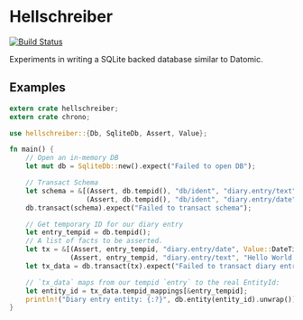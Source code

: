 # Hellschreiber

[![Build Status](https://travis-ci.org/the-kenny/hellschreiber.svg?branch=master)](https://travis-ci.org/the-kenny/hellschreiber)

Experiments in writing a SQLite backed database similar to Datomic.

## Examples

```rust
extern crate hellschreiber;
extern crate chrono;

use hellschreiber::{Db, SqliteDb, Assert, Value};

fn main() {
    // Open an in-memory DB
    let mut db = SqliteDb::new().expect("Failed to open DB");

    // Transact Schema
    let schema = &[(Assert, db.tempid(), "db/ident", "diary.entry/text"),
                   (Assert, db.tempid(), "db/ident", "diary.entry/date")];
    db.transact(schema).expect("Failed to transact schema");

    // Get temporary ID for our diary entry
    let entry_tempid = db.tempid();
    // A list of facts to be asserted.
    let tx = &[(Assert, entry_tempid, "diary.entry/date", Value::DateTime(chrono::Utc::now())),
               (Assert, entry_tempid, "diary.entry/text", "Hello World!".into())];
    let tx_data = db.transact(tx).expect("Failed to transact diary entry");

    // `tx_data` maps from our tempid `entry` to the real EntityId:
    let entity_id = tx_data.tempid_mappings[&entry_tempid];
    println!("Diary entry entity: {:?}", db.entity(entity_id).unwrap());
}
```
